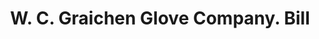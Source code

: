 ---
doi: 10.7916/D8TF18HC
date_other: '1900'
date_other_textual: 1900-1909
form: printed ephemera
genre:
- Invoices
name:
- W. C. Graichen Glove Company
object_in_context_url: https://biggert.cul.columbia.edu/items/view/ave_biggert_01585
subject_hierarchical_geographic:
- Winchester, Virginia, United States
subject_name:
- W. C. Graichen Glove Company
title: W. C. Graichen Glove Company. Bill
sort_title: W. C. Graichen Glove Company. Bill
call_number: ave_biggert_01585
coordinates:
- 39.18333333333333,-78.16666666666667
pid: ave_biggert_01585
identifiers: ave_biggert_01585
thumbnail: https://derivativo-3.library.columbia.edu/iiif/2/ldpd:343951/full/!256,256/0/native.jpg
permalink: /biggert/ave_biggert_01585/
layout: iiif-image-page
---